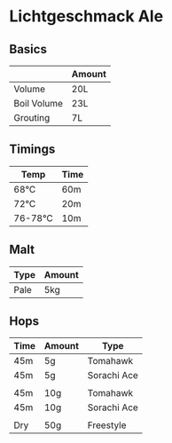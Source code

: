 # Lichtgeschmack Ale

## Basics

|               | Amount           |
| ------------- |------------------|
| Volume        | 20L              |
| Boil Volume   | 23L              |
| Grouting      | 7L               |

## Timings
    
| Temp          | Time        |
| ------------- |-------------|
| 68°C          | 60m         |
| 72°C          | 20m         |
| 76-78°C       | 10m         |

## Malt

| Type          | Amount      |
| ------------- |-------------|
| Pale          | 5kg         |

## Hops

| Time          | Amount      | Type           |
| ------------- |-------------|----------------|
| 45m           | 5g          | Tomahawk       |
| 45m           | 5g          | Sorachi Ace    |
|               |             |                |  
| 45m           | 10g         | Tomahawk       |
| 45m           | 10g         | Sorachi Ace    |
|               |             |                |  
| Dry           | 50g         | Freestyle      |
